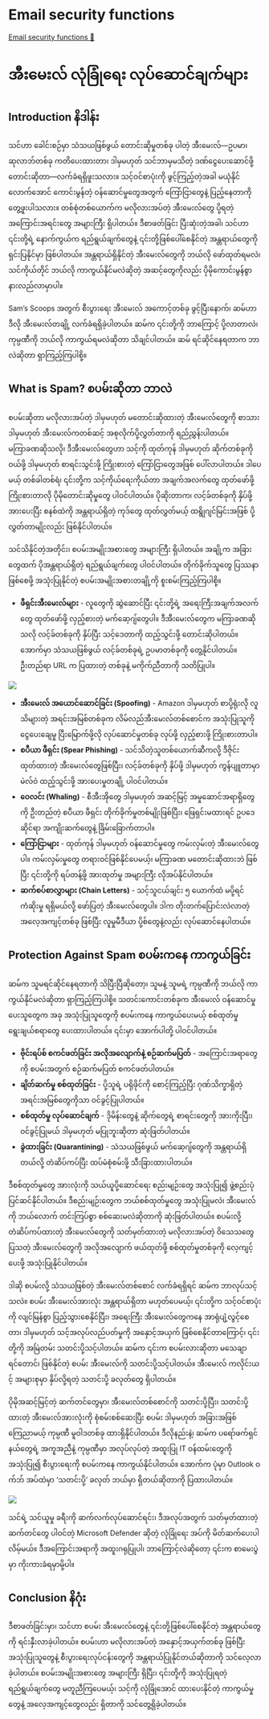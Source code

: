 # Email security functions

[Email security functions 🔗](https://www.coursera.org/learn/introduction-to-computers-and-operating-systems-and-security/supplement/ztgDj/email-security-functions)

# အီးမေးလ် လုံခြုံရေး လုပ်ဆောင်ချက်များ

## Introduction နိဒါန်း

သင်ဟာ ခေါင်းစဉ်မှာ သံသယဖြစ်ဖွယ် တောင်းဆိုမှုတစ်ခု ပါတဲ့ အီးမေးလ်—ဥပမာ၊ ဆုလာဘ်တစ်ခု ကတိပေးထားတာ၊ ဒါမှမဟုတ် သင်ဘာမှမသိတဲ့ ဒဏ်ငွေပေးဆောင်ဖို့ တောင်းဆိုတာ—လက်ခံရရှိဖူးသလား။ သင့်ဝင်စာပုံးကို ဖွင့်ကြည့်တဲ့အခါ မယုံနိုင်လောက်အောင် ကောင်းမွန်တဲ့ ဝန်ဆောင်မှုတွေအတွက် ကြော်ငြာတွေနဲ့ ပြည့်နေတာကို တွေ့ဖူးပါသလား။ တစ်စုံတစ်ယောက်က မလိုလားအပ်တဲ့ အီးမေးလ်တွေ ပို့ရတဲ့ အကြောင်းအရင်းတွေ အများကြီး ရှိပါတယ်။ ဒီစာဖတ်ခြင်း ပြီးဆုံးတဲ့အခါ၊ သင်ဟာ ၎င်းတို့ရဲ့ နောက်ကွယ်က ရည်ရွယ်ချက်တွေနဲ့ ၎င်းတို့ဖြစ်ပေါ်စေနိုင်တဲ့ အန္တရာယ်တွေကို ရှင်းပြနိုင်မှာ ဖြစ်ပါတယ်။ အန္တရာယ်ရှိနိုင်တဲ့ အီးမေးလ်တွေကို ဘယ်လို ဖော်ထုတ်ရမလဲ၊ သင်ကိုယ်တိုင် ဘယ်လို ကာကွယ်နိုင်မလဲဆိုတဲ့ အဆင့်တွေကိုလည်း ပိုမိုကောင်းမွန်စွာ နားလည်လာမှာပါ။

Sam’s Scoops အတွက် စီးပွားရေး အီးမေးလ် အကောင့်တစ်ခု ဖွင့်ပြီးနောက်၊ ဆမ်ဟာ ဒီလို အီးမေးလ်တချို့ လက်ခံရရှိခဲ့ပါတယ်။ ဆမ်က ၎င်းတို့ကို ဘာကြောင့် ပို့လာတာလဲ၊ ကုမ္ပဏီကို ဘယ်လို ကာကွယ်ရမလဲဆိုတာ သိချင်ပါတယ်။ ဆမ် ရင်ဆိုင်နေရတာက ဘာလဲဆိုတာ ရှာကြည့်ကြပါစို့။

## What is Spam? စပမ်းဆိုတာ ဘာလဲ

စပမ်းဆိုတာ မလိုလားအပ်တဲ့ ဒါမှမဟုတ် မတောင်းဆိုထားတဲ့ အီးမေးလ်တွေကို စာသား ဒါမှမဟုတ် အီးမေးလ်ကတစ်ဆင့် အစုလိုက်ပို့လွှတ်တာကို ရည်ညွှန်းပါတယ်။ မကြာခဏဆိုသလို၊ ဒီအီးမေးလ်တွေဟာ သင့်ကို ထုတ်ကုန် ဒါမှမဟုတ် ဆိုက်တစ်ခုကို ဝယ်ဖို့ ဒါမှမဟုတ် စာရင်းသွင်းဖို့ ကြိုးစားတဲ့ ကြော်ငြာတွေအဖြစ် ပေါ်လာပါတယ်။ ဒါပေမယ့် တစ်ခါတစ်ရံ၊ ၎င်းတို့က သင့်ကိုယ်ရေးကိုယ်တာ အချက်အလက်တွေ ထုတ်ဖော်ဖို့ ကြိုးစားတာလို ပိုမိုတောင်းဆိုမှုတွေ ပါဝင်ပါတယ်။ ပိုဆိုးတာက၊ လင့်ခ်တစ်ခုကို နှိပ်ဖို့ အားပေးပြီး စနစ်ထဲကို အန္တရာယ်ရှိတဲ့ ကုဒ်တွေ ထုတ်လွှတ်မယ့် ထရွိုဂျင်မြင်းအဖြစ် ပို့လွှတ်တာမျိုးလည်း ဖြစ်နိုင်ပါတယ်။

သင်သိနိုင်တဲ့အတိုင်း၊ စပမ်းအမျိုးအစားတွေ အများကြီး ရှိပါတယ်။ အချို့က အခြားတွေထက် ပိုအန္တရာယ်ရှိတဲ့ ရည်ရွယ်ချက်တွေ ပါဝင်ပါတယ်။ တိုက်ခိုက်သူတွေ ပြဿနာဖြစ်စေဖို့ အသုံးပြုနိုင်တဲ့ စပမ်းအမျိုးအစားတချို့ကို စူးစမ်းကြည့်ကြပါစို့။

- **ဖီရှင်းအီးမေးလ်များ** - လူတွေကို ဆွဲဆောင်ပြီး ၎င်းတို့ရဲ့ အရေးကြီးအချက်အလက်တွေ ထုတ်ဖော်ဖို့ လှည့်စားတဲ့ မက်ဆေ့ဂျ်တွေပါ။ ဒီအီးမေးလ်တွေက မကြာခဏဆိုသလို လင့်ခ်တစ်ခုကို နှိပ်ပြီး သင့်ဒေတာကို ထည့်သွင်းဖို့ တောင်းဆိုပါတယ်။ အောက်မှာ သံသယဖြစ်ဖွယ် လင့်ခ်တစ်ခုရဲ့ ဥပမာတစ်ခုကို တွေ့နိုင်ပါတယ်။ ဦးတည်ရာ URL က ပြထားတဲ့ တစ်ခုနဲ့ မကိုက်ညီတာကို သတိပြုပါ။

<img src="https://d3c33hcgiwev3.cloudfront.net/imageAssetProxy.v1/4Dp7qcwpR1qqSw8ZzssOQQ_00ab2f7bdb81459fbabe18f3f01d05e1_image.png?expiry=1740441600000&hmac=1WSuRu5g-hJSQpzCDYOuJmu1yEK3ZzQTxghXGhunP2A">  
  
- **အီးမေးလ် အယောင်ဆောင်ခြင်း (Spoofing)** - Amazon ဒါမှမဟုတ် စာပို့ရုံးလို လူသိများတဲ့ အရင်းအမြစ်တစ်ခုက လိမ်လည်အီးမေးလ်တစ်စောင်က အသုံးပြုသူကို ငွေပေးချေမှု ပြီးမြောက်ဖို့လို လုပ်ဆောင်မှုတစ်ခု လုပ်ဖို့ လှည့်စားဖို့ ကြိုးစားတာပါ။
- **စပီယာ ဖီရှင်း (Spear Phishing)** - သင်သိတဲ့သူတစ်ယောက်ဆီကလို့ ဒီဇိုင်းထုတ်ထားတဲ့ အီးမေးလ်တွေဖြစ်ပြီး၊ လင့်ခ်တစ်ခုကို နှိပ်ဖို့ ဒါမှမဟုတ် ကွန်ပျူတာမှာ မဲလ်ဝဲ ထည့်သွင်းဖို့ အားပေးမှုတချို့ ပါဝင်ပါတယ်။
- **ဝေလင်း (Whaling)** - စီအီးအိုတွေ ဒါမှမဟုတ် အဆင့်မြင့် အမှုဆောင်အရာရှိတွေကို ဦးတည်တဲ့ စပီယာ ဖီရှင်း တိုက်ခိုက်မှုတစ်မျိုးဖြစ်ပြီး၊ ဖြေရှင်းမထားရင် ဥပဒေဆိုင်ရာ အကျိုးဆက်တွေနဲ့ ခြိမ်းခြောက်တာပါ။
- **ကြော်ငြာများ** - ထုတ်ကုန် ဒါမှမဟုတ် ဝန်ဆောင်မှုတွေ ကမ်းလှမ်းတဲ့ အီးမေးလ်တွေပါ။ ကမ်းလှမ်းမှုတွေ တရားဝင်ဖြစ်နိုင်ပေမယ့်၊ မကြာခဏ မတောင်းဆိုထားဘဲ ဖြစ်ပြီး ၎င်းတို့ကို ရပ်တန့်ဖို့ အားထုတ်မှု အများကြီး လိုအပ်နိုင်ပါတယ်။
- **ဆက်စပ်စာလွှာများ (Chain Letters)** - သင့်သူငယ်ချင်း ၅ ယောက်ထံ မပို့ရင် ကံဆိုးမှု ရရှိမယ်လို့ ဖော်ပြတဲ့ အီးမေးလ်တွေပါ။ ဒါက တိုးတက်ပြောင်းလဲလာတဲ့ အလေ့အကျင့်တစ်ခု ဖြစ်ပြီး လူမှုမီဒီယာ ပို့စ်တွေနဲ့လည်း လုပ်ဆောင်နေပါတယ်။

## Protection Against Spam စပမ်းကနေ ကာကွယ်ခြင်း

ဆမ်က သူမရင်ဆိုင်နေရတာကို သိပြီးပြီဆိုတော့၊ သူမနဲ့ သူမရဲ့ ကုမ္ပဏီကို ဘယ်လို ကာကွယ်နိုင်မလဲဆိုတာ ရှာကြည့်ကြပါစို့။ သတင်းကောင်းတစ်ခုက အီးမေးလ် ဝန်ဆောင်မှုပေးသူတွေက အခု အသုံးပြုသူတွေကို စပမ်းကနေ ကာကွယ်ပေးမယ့် စစ်ထုတ်မှု ရွေးချယ်စရာတွေ ပေးထားပါတယ်။ ၎င်းမှာ အောက်ပါတို့ ပါဝင်ပါတယ်။

- **ဗိုင်းရပ်စ် စကင်ဖတ်ခြင်း အလိုအလျောက်နဲ့ စဉ်ဆက်မပြတ်** - အကြောင်းအရာတွေကို စပမ်းအတွက် စဉ်ဆက်မပြတ် စကင်ဖတ်ပါတယ်။
- **ချိတ်ဆက်မှု စစ်ထုတ်ခြင်း** - ပို့သူရဲ့ ပရိုဖိုင်ကို စောင့်ကြည့်ပြီး ဂုဏ်သိက္ခာရှိတဲ့ အရင်းအမြစ်တွေကိုသာ ဝင်ခွင့်ပြုပါတယ်။
- **စစ်ထုတ်မှု လုပ်ဆောင်ချက်** - ဒိုမိန်းတွေနဲ့ ဆိုက်တွေရဲ့ စာရင်းတွေကို အားကိုးပြီး၊ ဝင်ခွင့်ပြုမယ် ဒါမှမဟုတ် မပြုဘူးဆိုတာ ဆုံးဖြတ်ပါတယ်။
- **ခွဲထားခြင်း (Quarantining)** - သံသယဖြစ်ဖွယ် မက်ဆေ့ဂျ်တွေကို အန္တရာယ်ရှိတယ်လို့ တံဆိပ်ကပ်ပြီး ထပ်မံစုံစမ်းဖို့ သီးခြားထားပါတယ်။

ဒီစစ်ထုတ်မှုတွေ အားလုံးကို သယ်ယူပို့ဆောင်ရေး စည်းမျဉ်းတွေ အသုံးပြု၍ ဖွဲ့စည်းပုံ ပြင်ဆင်နိုင်ပါတယ်။ ဒီစည်းမျဉ်းတွေက ဘယ်စစ်ထုတ်မှုတွေ အသုံးပြုမလဲ၊ အီးမေးလ်ကို ဘယ်လောက် တင်းကြပ်စွာ စစ်ဆေးမလဲဆိုတာကို ဆုံးဖြတ်ပါတယ်။ စပမ်းလို့ တံဆိပ်ကပ်ထားတဲ့ အီးမေးလ်တွေကို သတ်မှတ်ထားတဲ့ မလိုလားအပ်တဲ့ ဝိသေသတွေ ပြသတဲ့ အီးမေးလ်တွေကို အလိုအလျောက် ဖယ်ထုတ်ဖို့ စစ်ထုတ်မှုတစ်ခုကို လေ့ကျင့်ပေးဖို့ အသုံးပြုနိုင်ပါတယ်။

ဒါဆို စပမ်းလို့ သံသယဖြစ်တဲ့ အီးမေးလ်တစ်စောင် လက်ခံရရှိရင် ဆမ်က ဘာလုပ်သင့်သလဲ။ စပမ်း အီးမေးလ်အားလုံး အန္တရာယ်ရှိတာ မဟုတ်ပေမယ့်၊ ၎င်းတို့က သင့်ဝင်စာပုံးကို လျင်မြန်စွာ ပြည့်သွားစေနိုင်ပြီး၊ အရေးကြီး အီးမေးလ်တွေကနေ အာရုံပျံ့လွင့်စေတာ၊ ဒါမှမဟုတ် သင့်အလုပ်လည်ပတ်မှုကို အနှောင့်အယှက် ဖြစ်စေနိုင်တာကြောင့်၊ ၎င်းတို့ကို အမြဲတမ်း သတင်းပို့သင့်ပါတယ်။ ဆမ်က ၎င်းက စပမ်းလားဆိုတာ မသေချာရင်တောင်၊ ဖြစ်နိုင်တဲ့ စပမ်း အီးမေးလ်ကို သတင်းပို့သင့်ပါတယ်။ အီးမေးလ် ကလိုင်းယင့် အများစုမှာ နှိပ်လို့ရတဲ့ သတင်းပို့ ခလုတ်တွေ ရှိပါတယ်။

ပိုမိုအဆင့်မြင့်တဲ့ ဆက်တင်တွေမှာ၊ အီးမေးလ်တစ်စောင်ကို သတင်းပို့ပြီး၊ သတင်းပို့ထားတဲ့ အီးမေးလ်အားလုံးကို စုံစမ်းစစ်ဆေးပြီး စပမ်း ဒါမှမဟုတ် အခြားအဖြစ် ကြေညာမယ့် ကုမ္ပဏီ မူဝါဒတစ်ခု ထားရှိနိုင်ပါတယ်။ ဒီလိုနည်းနဲ့၊ ဆမ်က ပရော်ဖက်ရှင်နယ်တွေရဲ့ အကူအညီနဲ့ ကုမ္ပဏီမှာ အလုပ်လုပ်တဲ့ အထူးပြု IT ဝန်ထမ်းတွေကို အသုံးပြု၍ စီးပွားရေးကို စပမ်းကနေ ကာကွယ်နိုင်ပါတယ်။ အောက်က ပုံမှာ Outlook ဝက်ဘ် အပ်ထဲမှာ ‘သတင်းပို့’ ခလုတ် ဘယ်မှာ ရှိတယ်ဆိုတာကို ပြထားပါတယ်။

<img src="https://d3c33hcgiwev3.cloudfront.net/imageAssetProxy.v1/dyd76JrwTRKr91pkiNYgoA_5a444f6fd6ef4f4d94ced2f5ffcc07e1_image.png?expiry=1740441600000&hmac=JDkt2AtcNnc91AAfBfpf02KyjUfjIgUPBJjum9sS0io">

သင်ရဲ့ သင်ယူမှု ခရီးကို ဆက်လက်လုပ်ဆောင်ရင်း၊ ဒီအလုပ်အတွက် သတ်မှတ်ထားတဲ့ ဆက်တင်တွေ ပါဝင်တဲ့ Microsoft Defender ဆိုတဲ့ လုံခြုံရေး အပ်ကို မိတ်ဆက်ပေးပါလိမ့်မယ်။ ဒီအကြောင်းအရာကို အထူးဂရုပြုပါ၊ ဘာကြောင့်လဲဆိုတော့ ၎င်းက စာမေးပွဲမှာ ကိုးကားခံရမှာမို့ပါ။

## Conclusion နိဂုံး

ဒီစာဖတ်ခြင်းမှာ၊ သင်ဟာ စပမ်း အီးမေးလ်တွေနဲ့ ၎င်းတို့ဖြစ်ပေါ်စေနိုင်တဲ့ အန္တရာယ်တွေကို ရင်းနှီးလာခဲ့ပါတယ်။ စပမ်းဟာ မလိုလားအပ်တဲ့ အနှောင့်အယှက်တစ်ခု ဖြစ်ပြီး အသုံးပြုသူတွေနဲ့ စီးပွားရေးလုပ်ငန်းတွေကို အန္တရာယ်ပြုနိုင်တယ်ဆိုတာကို သင်လေ့လာခဲ့ပါတယ်။ စပမ်းအမျိုးအစားတွေ အများကြီး ရှိပြီး၊ ၎င်းတို့ကို အသုံးပြုရတဲ့ ရည်ရွယ်ချက်တွေ မတူညီကြပေမယ့်၊ သင့်ကို လုံခြုံအောင် ထားပေးနိုင်တဲ့ ကာကွယ်မှုတွေနဲ့ အလေ့အကျင့်တွေလည်း ရှိတာကို သင်တွေ့ရှိခဲ့ပါတယ်။
